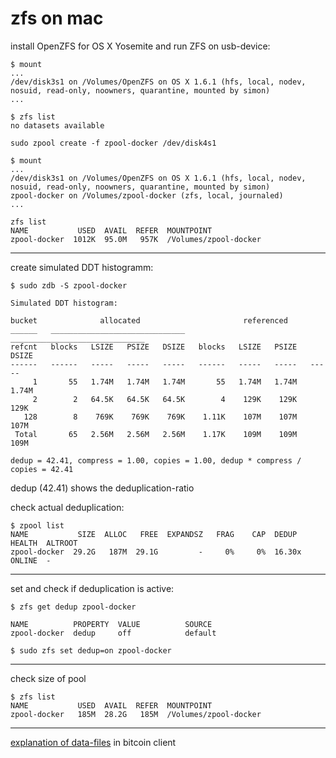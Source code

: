 # zfs on mac
install OpenZFS for OS X Yosemite and run ZFS on usb-device:

```
$ mount
...
/dev/disk3s1 on /Volumes/OpenZFS on OS X 1.6.1 (hfs, local, nodev, nosuid, read-only, noowners, quarantine, mounted by simon)
...

$ zfs list
no datasets available

sudo zpool create -f zpool-docker /dev/disk4s1

$ mount
...
/dev/disk3s1 on /Volumes/OpenZFS on OS X 1.6.1 (hfs, local, nodev, nosuid, read-only, noowners, quarantine, mounted by simon)
zpool-docker on /Volumes/zpool-docker (zfs, local, journaled)
...

zfs list
NAME           USED  AVAIL  REFER  MOUNTPOINT
zpool-docker  1012K  95.0M   957K  /Volumes/zpool-docker

```
___

create simulated DDT histogramm:
```
$ sudo zdb -S zpool-docker

Simulated DDT histogram:

bucket              allocated                       referenced
______   ______________________________   ______________________________
refcnt   blocks   LSIZE   PSIZE   DSIZE   blocks   LSIZE   PSIZE   DSIZE
------   ------   -----   -----   -----   ------   -----   -----   -----
     1       55   1.74M   1.74M   1.74M       55   1.74M   1.74M   1.74M
     2        2   64.5K   64.5K   64.5K        4    129K    129K    129K
   128        8    769K    769K    769K    1.11K    107M    107M    107M
 Total       65   2.56M   2.56M   2.56M    1.17K    109M    109M    109M

dedup = 42.41, compress = 1.00, copies = 1.00, dedup * compress / copies = 42.41
```

dedup (42.41) shows the deduplication-ratio

check actual deduplication:
```
$ zpool list
NAME           SIZE  ALLOC   FREE  EXPANDSZ   FRAG    CAP  DEDUP  HEALTH  ALTROOT
zpool-docker  29.2G   187M  29.1G         -     0%     0%  16.30x  ONLINE  -
```
___

set and check if deduplication is active:
```
$ zfs get dedup zpool-docker

NAME          PROPERTY  VALUE          SOURCE
zpool-docker  dedup     off            default

$ sudo zfs set dedup=on zpool-docker
```
___

check size of pool
```
$ zfs list
NAME           USED  AVAIL  REFER  MOUNTPOINT
zpool-docker   185M  28.2G   185M  /Volumes/zpool-docker
```
___

[explanation of data-files](https://github.com/bitcoin/bitcoin/blob/master/doc/files.md) in bitcoin client

